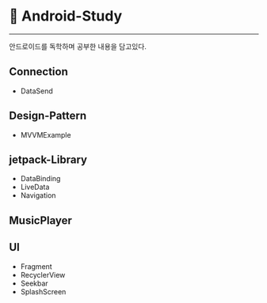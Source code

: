 # 📝 Android-Study

---

안드로이드를 독학하며 공부한 내용을 담고있다.

## Connection

- DataSend

## Design-Pattern

- MVVMExample

## jetpack-Library

- DataBinding
- LiveData
- Navigation

## MusicPlayer

## UI

- Fragment
- RecyclerView
- Seekbar
- SplashScreen